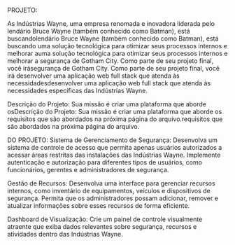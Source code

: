 PROJETO:

As Indústrias Wayne, uma empresa renomada e inovadora liderada pelo lendário Bruce Wayne (também conhecido como Batman), está buscandolendário Bruce Wayne (também conhecido como Batman), está buscando uma solução tecnológica para otimizar seus processos internos e melhorar auma solução tecnológica para otimizar seus processos internos e melhorar a segurança de Gotham City. Como parte de seu projeto final, você irásegurança de Gotham City. Como parte de seu projeto final, você irá desenvolver uma aplicação web full stack que atenda às necessidadesdesenvolver uma aplicação web full stack que atenda às necessidades específicas das Indústrias Wayne.

Descrição do Projeto: Sua missão é criar uma plataforma que aborde osDescrição do Projeto: Sua missão é criar uma plataforma que aborde os requisitos que são abordados na próxima página do arquivo.requisitos que são abordados na próxima página do arquivo.

DO PROJETO:
Sistema de Gerenciamento de Segurança: 
Desenvolva um sistema de controle de acesso que permita apenas usuários autorizados a acessar áreas restritas das instalações das Indústrias Wayne.
Implemente autenticação e autorização para diferentes tipos de usuários, como funcionários, gerentes e administradores de segurança.

Gestão de Recursos: 
Desenvolva uma interface para gerenciar recursos internos, como inventário de equipamentos, veículos e dispositivos de segurança.
Permita que os administradores possam adicionar, remover e atualizar informações sobre esses recursos de forma eficiente.

Dashboard de Visualização:
Crie um painel de controle visualmente atraente que exiba dados relevantes sobre segurança, recursos e atividades dentro das Indústrias Wayne.
